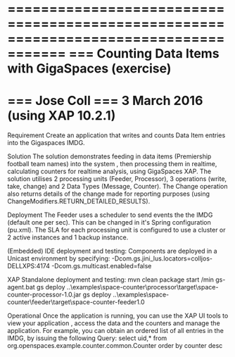 =====================================================================================
=== Counting Data Items with GigaSpaces (exercise)
===
=== Jose Coll
=== 3 March 2016 (using XAP 10.2.1)
=====================================================================================

Requirement
Create an application that writes and counts Data Item entries into the Gigaspaces IMDG.

Solution
The solution demonstrates feeding in data items (Premiership football team names) into the system , then processing them in realtime, calculating counters for realtime analysis, using GigaSpaces XAP.
The solution utilises 2 processing units (Feeder, Processor), 3 operations (write, take, change) and 2 Data Types (Message, Counter). The Change operation also returns details of the change made for reporting purposes (using ChangeModifiers.RETURN_DETAILED_RESULTS).

Deployment
The Feeder uses a scheduler to send events the the IMDG (default one per sec). This can be changed in it's Spring configuration (pu.xml).
The SLA for each processing unit is configured to use a cluster or 2 active instances and 1 backup instance. 

(Embedded) IDE deployment and testing:
Components are deployed in a Unicast environment by specifying:
-Dcom.gs.jini_lus.locators=colljos-DELLXPS:4174 -Dcom.gs.multicast.enabled=false

XAP Standalone deployment and testing:
mvn clean package
start /min gs-agent.bat
gs deploy ..\examples\space-counter\processor\target\space-counter-processor-1.0.jar
gs deploy ..\examples\space-counter\feeder\target\space-counter-feeder1.0

Operational
Once the application is running, you can use the XAP UI tools to view your application , access the data and the counters and manage the application. For example, you can obtain an ordered list of all entries in the IMDG, by issuing the following Query: 
select uid,* from org.openspaces.example.counter.common.Counter order by counter desc